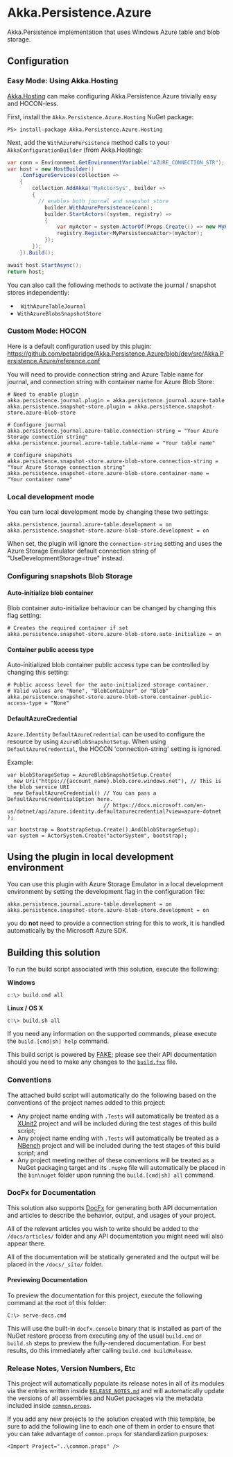 # Akka.Persistence.Azure

Akka.Persistence implementation that uses Windows Azure table and blob storage.

## Configuration

### Easy Mode: Using Akka.Hosting

[Akka.Hosting](https://github.com/akkadotnet/Akka.Hosting) can make configuring Akka.Persistence.Azure trivially easy and HOCON-less.

First, install the `Akka.Persistence.Azure.Hosting` NuGet package:

```shell
PS> install-package Akka.Persistence.Azure.Hosting

```

Next, add the `WithAzurePersistence` method calls to your `AkkaConfigurationBuilder` (from Akka.Hosting):

```csharp
var conn = Environment.GetEnvironmentVariable("AZURE_CONNECTION_STR");
var host = new HostBuilder()
    .ConfigureServices(collection =>
    {
        collection.AddAkka("MyActorSys", builder =>
        {
          // enables both journal and snapshot store
            builder.WithAzurePersistence(conn);
            builder.StartActors((system, registry) =>
            {
                var myActor = system.ActorOf(Props.Create(() => new MyPersistenceActor("ac1")), "actor1");
                registry.Register<MyPersistenceActor>(myActor);
            });
        });
    }).Build();

await host.StartAsync();
return host;
```

You can also call the following methods to activate the journal / snapshot stores independently:

* ` WithAzureTableJournal`
* `WithAzureBlobsSnapshotStore`

### Custom Mode: HOCON

Here is a default configuration used by this plugin: https://github.com/petabridge/Akka.Persistence.Azure/blob/dev/src/Akka.Persistence.Azure/reference.conf

You will need to provide connection string and Azure Table name for journal, and connection string with container name for Azure Blob Store:
```
# Need to enable plugin
akka.persistence.journal.plugin = akka.persistence.journal.azure-table
akka.persistence.snapshot-store.plugin = akka.persistence.snapshot-store.azure-blob-store

# Configure journal
akka.persistence.journal.azure-table.connection-string = "Your Azure Storage connection string"
akka.persistence.journal.azure-table.table-name = "Your table name"

# Configure snapshots
akka.persistence.snapshot-store.azure-blob-store.connection-string = "Your Azure Storage connection string"
akka.persistence.snapshot-store.azure-blob-store.container-name = "Your container name"
```

### Local development mode
You can turn local development mode by changing these two settings:
```
akka.persistence.journal.azure-table.development = on
akka.persistence.snapshot-store.azure-blob-store.development = on
```
When set, the plugin will ignore the `connection-string` setting and uses the Azure Storage Emulator default connection string of "UseDevelopmentStorage=true" instead.

### Configuring snapshots Blob Storage

#### Auto-initialize blob container

Blob container auto-initialize behaviour can be changed by changing this flag setting:
```
# Creates the required container if set
akka.persistence.snapshot-store.azure-blob-store.auto-initialize = on
```

#### Container public access type

Auto-initialized blob container public access type can be controlled by changing this setting:
```
# Public access level for the auto-initialized storage container. 
# Valid values are "None", "BlobContainer" or "Blob"
akka.persistence.snapshot-store.azure-blob-store.container-public-access-type = "None"
```

#### DefaultAzureCredential

`Azure.Identity` `DefaultAzureCredential` can be used to configure the resource by using `AzureBlobSnapshotSetup`. When using `DefaultAzureCredential`, the HOCON 'connection-string' setting is ignored.

Example:
```
var blobStorageSetup = AzureBlobSnapshotSetup.Create(
  new Uri("https://{account_name}.blob.core.windows.net"), // This is the blob service URI
  new DefaultAzureCredential() // You can pass a DefaultAzureCredentialOption here.
                               // https://docs.microsoft.com/en-us/dotnet/api/azure.identity.defaultazurecredential?view=azure-dotnet
);

var bootstrap = BootstrapSetup.Create().And(blobStorageSetup);
var system = ActorSystem.Create("actorSystem", bootstrap);
```

## Using the plugin in local development environment

You can use this plugin with Azure Storage Emulator in a local development environment by setting the development flag in the configuration file:
```
akka.persistence.journal.azure-table.development = on
akka.persistence.snapshot-store.azure-blob-store.development = on
```

you do **not** need to provide a connection string for this to work, it is handled automatically by the Microsoft Azure SDK.

## Building this solution
To run the build script associated with this solution, execute the following:

**Windows**
```
c:\> build.cmd all
```

**Linux / OS X**
```
c:\> build.sh all
```

If you need any information on the supported commands, please execute the `build.[cmd|sh] help` command.

This build script is powered by [FAKE](https://fake.build/); please see their API documentation should you need to make any changes to the [`build.fsx`](build.fsx) file.

### Conventions
The attached build script will automatically do the following based on the conventions of the project names added to this project:

* Any project name ending with `.Tests` will automatically be treated as a [XUnit2](https://xunit.github.io/) project and will be included during the test stages of this build script;
* Any project name ending with `.Tests` will automatically be treated as a [NBench](https://github.com/petabridge/NBench) project and will be included during the test stages of this build script; and
* Any project meeting neither of these conventions will be treated as a NuGet packaging target and its `.nupkg` file will automatically be placed in the `bin\nuget` folder upon running the `build.[cmd|sh] all` command.

### DocFx for Documentation
This solution also supports [DocFx](http://dotnet.github.io/docfx/) for generating both API documentation and articles to describe the behavior, output, and usages of your project. 

All of the relevant articles you wish to write should be added to the `/docs/articles/` folder and any API documentation you might need will also appear there.

All of the documentation will be statically generated and the output will be placed in the `/docs/_site/` folder. 

#### Previewing Documentation
To preview the documentation for this project, execute the following command at the root of this folder:

```
C:\> serve-docs.cmd
```

This will use the built-in `docfx.console` binary that is installed as part of the NuGet restore process from executing any of the usual `build.cmd` or `build.sh` steps to preview the fully-rendered documentation. For best results, do this immediately after calling `build.cmd buildRelease`.

### Release Notes, Version Numbers, Etc
This project will automatically populate its release notes in all of its modules via the entries written inside [`RELEASE_NOTES.md`](RELEASE_NOTES.md) and will automatically update the versions of all assemblies and NuGet packages via the metadata included inside [`common.props`](src/common.props).

If you add any new projects to the solution created with this template, be sure to add the following line to each one of them in order to ensure that you can take advantage of `common.props` for standardization purposes:

```
<Import Project="..\common.props" />
```
